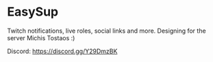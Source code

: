 # EasySup
Twitch notifications, live roles, social links and more.  Designing for the server Michis Tostaos :)

Discord: https://discord.gg/Y29DmzBK
